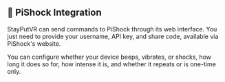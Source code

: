 ## 📡 PiShock Integration

StayPutVR can send commands to PiShock through its web interface. You just need to provide your username, API key, and share code, available via PiShock's website.

You can configure whether your device beeps, vibrates, or shocks, how long it does so for, how intense it is, and whether it repeats or is one-time only.